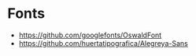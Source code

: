 # Fonts

- https://github.com/googlefonts/OswaldFont
- https://github.com/huertatipografica/Alegreya-Sans
